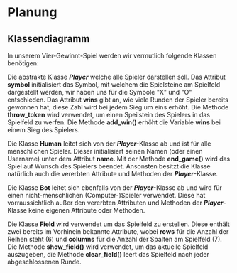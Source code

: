 # Planung
## Klassendiagramm
In unserem Vier-Gewinnt-Spiel werden wir vermutlich folgende Klassen benötigen:

Die abstrakte Klasse ***Player*** welche alle Spieler darstellen soll. Das Attribut **symbol** initialisiert das Symbol, mit welchem die Spielsteine am Spielfeld dargestellt werden, wir haben uns für die Symbole "X" und "O" entschieden. Das Attribut **wins** gibt an, wie viele Runden der Spieler bereits gewonnen hat, diese Zahl wird bei jedem Sieg um eins erhöht. Die Methode **throw_token** wird verwendet, um einen Speilstein des Spielers in das Spielfeld zu werfen. Die Methode **add_win()** erhöht die Variable **wins** bei einem Sieg des Spielers.

Die Klasse **Human** leitet sich von der ***Player***-Klasse ab und ist für alle menschlichen Spieler. Dieser initialisiert seinen Namen (oder einen Username) unter dem Attribut **name**. Mit der Methode **end_game()** wird das Spiel auf Wunsch des Spielers beendet. Ansonsten besitzt die Klasse natürlich auch die vererbten Attribute und Methoden der ***Player***-Klasse.

Die Klasse **Bot** leitet sich ebenfalls von der ***Player***-Klasse ab und wird für einen nicht-menschlichen (Computer-)Spieler verwendet. Diese hat vorraussichtlich außer den vererbten Attributen und Methoden der ***Player***-Klasse keine eigenen Attribute oder Methoden.

Die Klasse **Field** wird verwendet um das Spielfeld zu erstellen. Diese enthält zwei bereits im Vorhinein bekannte Attribute, wobei **rows** für die Anzahl der Reihen steht (6) und **columns** für die Anzahl der Spalten am Spielfeld (7). Die Methode **show_field()** wird verwendet, um das aktuelle Spielfeld auszugeben, die Methode **clear_field()** leert das Spielfeld nach jeder abgeschlossenen Runde.
